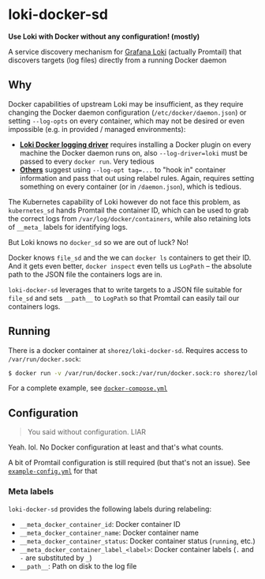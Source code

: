# loki-docker-sd

**Use Loki with Docker without any configuration! (mostly)**

A service discovery mechanism for [Grafana Loki](https://grafana.com/oss/loki)
(actually Promtail) that discovers targets (log files) directly from a running
Docker daemon

## Why

Docker capabilities of upstream Loki may be insufficient, as they require
changing the Docker daemon configuration (`/etc/docker/daemon.json`) or setting
`--log-opts` on every container, which may not be desired or even impossible
(e.g. in provided / managed environments):

- [**Loki Docker logging
  driver**](https://grafana.com/docs/loki/latest/clients/docker-driver/)
  requires installing a Docker plugin on every machine the Docker daemon runs
  on, also `--log-driver=loki` must be passed to every `docker run`. Very tedious
- **[Others](https://gist.github.com/ruanbekker/c6fa9bc6882e6f324b4319c5e3622460)**
  suggest using `--log-opt tag=...` to "hook in" container information and pass
  that out using relabel rules. Again, requires setting something on every
  container (or in `/daemon.json`), which is tedious.
  
The Kubernetes capability of Loki however do not face this problem, as
`kubernetes_sd` hands Promtail the container ID, which can be used to grab the
correct logs from `/var/log/docker/containers`, while also retaining lots of
`__meta_` labels for identifying logs.

But Loki knows no `docker_sd` so we are out of luck? No!

Docker knows `file_sd` and the we can `docker ls` containers to get their ID.
And it gets even better, `docker inspect` even tells us `LogPath` – the absolute
path to the JSON file the containers logs are in.

`loki-docker-sd` leverages that to write targets to a JSON file suitable for
`file_sd` and sets `__path__` to `LogPath` so that Promtail can easily tail
our containers logs.

## Running

There is a docker container at `shorez/loki-docker-sd`. Requires access to `/var/run/docker.sock`:

```bash
$ docker run -v /var/run/docker.sock:/var/run/docker.sock:ro shorez/loki-docker-sd
```

For a complete example, see [`docker-compose.yml`](./docker-compose.yml)

## Configuration

> You said without configuration. LIAR

Yeah. lol. No Docker configuration at least and that's what counts.

A bit of Promtail configuration is still required (but that's not an issue). See
[`example-config.yml`](./example-config.yml) for that

### Meta labels
`loki-docker-sd` provides the following labels during relabeling:

- `__meta_docker_container_id`: Docker container ID
- `__meta_docker_container_name`: Docker container name
- `__meta_docker_container_status`: Docker container status (`running`, etc.)
- `__meta_docker_container_label_<label>`: Docker container labels (`.` and `-` are substituted by `_`)
- `__path__`: Path on disk to the log file
